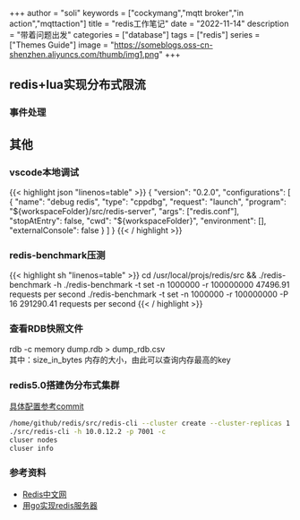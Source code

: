 +++
author = "soli"
keywords = ["cockymang","mqtt broker","in action","mqttaction"]
title = "redis工作笔记"
date = "2022-11-14"
description = "带着问题出发"
categories = ["database"]
tags = ["redis"]
series = ["Themes Guide"]
image = "https://someblogs.oss-cn-shenzhen.aliyuncs.com/thumb/img1.png"
+++
<!--more-->
## redis+lua实现分布式限流

### 事件处理
## 其他
### vscode本地调试
{{< highlight json "linenos=table" >}}
{
    "version": "0.2.0",
    "configurations": [
        {
            "name": "debug redis",
            "type": "cppdbg",
            "request": "launch",
            "program": "${workspaceFolder}/src/redis-server",
            "args": ["redis.conf"],
            "stopAtEntry": false,
            "cwd": "${workspaceFolder}",
            "environment": [],
            "externalConsole": false
        }
    ]
}
{{< / highlight >}}
### redis-benchmark压测
{{< highlight sh "linenos=table" >}}
cd /usr/local/projs/redis/src && ./redis-benchmark -h
./redis-benchmark -t set -n 1000000 -r 100000000
47496.91 requests per second
./redis-benchmark -t set -n 1000000 -r 100000000 -P 16
291290.41 requests per second
{{< / highlight >}}
### 查看RDB快照文件
rdb -c memory dump.rdb > dump_rdb.csv<br>
其中：size_in_bytes 内存的大小，由此可以查询内存最高的key
### redis5.0搭建伪分布式集群
[具体配置参考commit](https://github.com/blessli/redis/commit/cae296cf3035b8529250eb72ffb3263f380b3ef6)
```sh
/home/github/redis/src/redis-cli --cluster create --cluster-replicas 1 10.0.12.2:7001 10.0.12.2:7002 10.0.12.2:7003 10.0.12.2:7004 10.0.12.2:7005 10.0.12.2:7006
./src/redis-cli -h 10.0.12.2 -p 7001 -c
cluser nodes
cluser info
```
### 参考资料
- [Redis中文网](https://www.redis.net.cn/)
- [用go实现redis服务器](https://juejin.cn/post/6974560368026714119#heading-8)